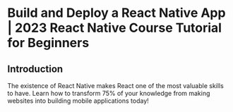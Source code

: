 # Build and Deploy a React Native App | 2023 React Native Course Tutorial for Beginners

## Introduction
The existence of React Native makes React one of the most valuable skills to have. Learn how to transform 75% of your knowledge from making websites into building mobile applications today!


